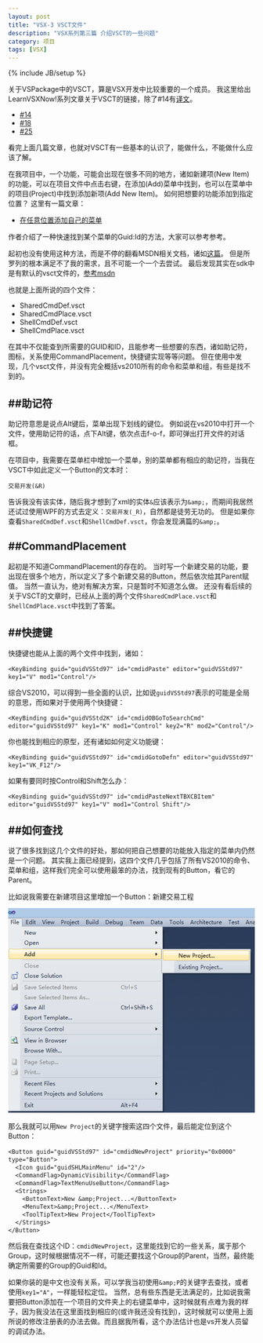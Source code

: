 ```yaml
---
layout: post
title: "VSX-3 VSCT文件"
description: "VSX系列第三篇 介绍VSCT的一些问题"
category: 项目
tags: [VSX]
---
```

{% include JB/setup %}

关于VSPackage中的VSCT，算是VSX开发中比较重要的一个成员。
我这里给出LearnVSXNow!系列文章关于VSCT的链接，除了#14有[译文](http://www.cnblogs.com/default/archive/2010/06/28/1766451.html)。

* [#14](http://dotneteers.net/blogs/divedeeper/archive/2008/03/02/LearnVSXNowPart14.aspx)
* [#18](http://dotneteers.net/blogs/divedeeper/archive/2008/04/17/LearnVSXNowPart18A.aspx)
* [#25](http://dotneteers.net/blogs/divedeeper/archive/2008/07/14/LearnVSXNowPart25.aspx)

看完上面几篇文章，也就对VSCT有一些基本的认识了，能做什么，不能做什么应该了解。

在我项目中，一个功能，可能会出现在很多不同的地方，诸如新建项(New Item)的功能，可以在项目文件中点击右键，在添加(Add)菜单中找到，也可以在菜单中的项目(Project)中找到添加新项(Add New Item)。
如何把想要的功能添加到指定位置？
这里有一篇文章：

* [在任意位置添加自己的菜单](http://www.cnblogs.com/qianlifeng/archive/2011/12/27/2303746.html)

作者介绍了一种快速找到某个菜单的Guid:Id的方法，大家可以参考参考。

起初也没有使用这种方法，而是不停的翻看MSDN相关文档，诸如[这篇](http://msdn.microsoft.com/en-us/library/cc826118.aspx)。
但是所罗列的根本满足不了我的需求，且不可能一个一个去尝试。
最后发现其实在sdk中是有默认的vsct文件的，[参考msdn](http://msdn.microsoft.com/en-us/library/bb165988.aspx)

也就是上面所说的四个文件：

* SharedCmdDef.vsct
* SharedCmdPlace.vsct
* ShellCmdDef.vsct
* ShellCmdPlace.vsct

在其中不仅能查到所需要的GUID和ID，且能参考一些想要的东西，诸如助记符，图标，关系使用CommandPlacement，快捷键实现等等问题。
但在使用中发现，几个vsct文件，并没有完全概括vs2010所有的命令和菜单和组，有些是找不到的。

##助记符
---

助记符意思是说点Alt键后，菜单出现下划线的键位。
例如说在vs2010中打开一个文件，使用助记符的话，点下Alt键，依次点击f-o-f，即可弹出打开文件的对话框。

在项目中，我需要在菜单栏中增加一个菜单，别的菜单都有相应的助记符，当我在VSCT中如此定义一个Button的文本时：

    交易开发(&R)

告诉我没有该实体，随后我才想到了xml的实体`&`应该表示为`&amp;`，而期间我居然还试过使用WPF的方式去定义：`交易开发(_R)`，自然都是徒劳无功的。
但是如果你查看`SharedCmdDef.vsct`和`ShellCmdDef.vsct`，你会发现满篇的`&amp;`。

##CommandPlacement
---

起初是不知道CommandPlacement的存在的。
当时写一个新建交易的功能，要出现在很多个地方，所以定义了多个新建交易的Button，然后依次给其Parent赋值。
当然一直认为，绝对有解决方案，只是暂时不知道怎么做。
还没有看后续的关于VSCT的文章时，已经从上面的两个文件`SharedCmdPlace.vsct`和`ShellCmdPlace.vsct`中找到了答案。

##快捷键
---

快捷键也能从上面的两个文件中找到，诸如：

    <KeyBinding guid="guidVSStd97" id="cmdidPaste" editor="guidVSStd97" key1="V" mod1="Control"/>

综合VS2010，可以得到一些全面的认识，比如说`guidVSStd97`表示的可能是全局的意思，而如果对于使用两个快捷键：

    <KeyBinding guid="guidVSStd2K" id="cmdidOBGoToSearchCmd" editor="guidVSStd97" key1="K" mod1="Control" key2="R" mod2="Control"/>

你也能找到相应的原型，还有诸如如何定义功能键：

    <KeyBinding guid="guidVSStd97" id="cmdidGotoDefn" editor="guidVSStd97" key1="VK_F12"/>

如果有要同时按Control和Shift怎么办：

    <KeyBinding guid="guidVSStd97" id="cmdidPasteNextTBXCBItem" editor="guidVSStd97" key1="V" mod1="Control Shift"/>

##如何查找
---

说了很多找到这几个文件的好处，那如何把自己想要的功能放入指定的菜单内仍然是一个问题。
其实我上面已经提到，这四个文件几乎包括了所有VS2010的命令、菜单和组，这样我们完全可以使用最笨的办法，找到现有的Button，看它的Parent。

比如说我需要在新建项目这里增加一个Button：新建交易工程

![file_add_newproject.png](/image/project/vsx/file_add_newproject.png)

那么我就可以用`New Project`的关键字搜索这四个文件，最后能定位到这个Button：

    <Button guid="guidVSStd97" id="cmdidNewProject" priority="0x0000" type="Button">
      <Icon guid="guidSHLMainMenu" id="2"/>
      <CommandFlag>DynamicVisibility</CommandFlag>
      <CommandFlag>TextMenuUseButton</CommandFlag>
      <Strings>
        <ButtonText>New &amp;Project...</ButtonText>
        <MenuText>&amp;Project...</MenuText>
        <ToolTipText>New Project</ToolTipText>
      </Strings>
    </Button>
    
然后我在查找这个ID：`cmdidNewProject`，这里能找到它的一些关系，属于那个Group，这时候根据情况不一样，可能还要找这个Group的Parent，当然，最终能确定所需要的Group的Guid和Id。

如果你装的是中文也没有关系，可以学我当初使用`&amp;P`的关键字去查找，或者使用`key1="A"`，一样能轻松定位。
当然，总有些东西是无法满足的，比如说我需要把Button添加在一个项目的文件夹上的右键菜单中，这时候就有点难为我的样子，因为我没法在这里面找到相应的(或许我还没有找到)，这时候就可以使用上面所说的修改注册表的办法去做。而且据我所看，这个办法估计也是vs开发人员留的调试办法。



